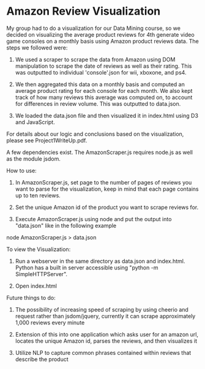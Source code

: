 Amazon Review Visualization
=========================
My group had to do a visualization for our Data Mining course, so we decided on visualizing the average product reviews for 4th generate video game consoles on a monthly basis using Amazon product reviews data. 
The steps we followed were:

1. We used a scraper to scrape the data from Amazon using DOM manipulation to scrape the date of reviews as well as their rating. This was outputted to individual 'console'.json for wii, xboxone, and ps4.

2. We then aggregated this data on a monthly basis and computed an average product rating for each console for each month. We also kept track of how many reviews this average was computed on, to account for differences in review volume. This was outputted to data.json.

3. We loaded the data.json file and then visualized it in index.html using D3 and JavaScript.

For details about our logic and conclusions based on the visualization, please see Project1WriteUp.pdf.

A few dependencies exist. The AmazonScraper.js requires node.js as well as the module jsdom. 

How to use: 

1. In AmazonScraper.js, set page to the number of pages of reviews you want to parse for the visualization, keep in mind that each page contains up to ten reviews.

2. Set the unique Amazon id of the product you want to scrape reviews for. 

3. Execute AmazonScraper.js using node and put the output into "data.json" like in the following example
  
node AmazonScraper.js > data.json


To view the Visualization:

1. Run a webserver in the same directory as data.json and index.html. Python has a built in server accessible using "python -m SimpleHTTPServer".

2. Open index.html


Future things to do: 

1. The possibility of increasing speed of scraping by using cheerio and request rather than jsdom/jquery, currently it can scrape approximately 1,000 reviews every minute

2. Extension of this into one application which asks user for an amazon url, locates the unique Amazon id, parses the reviews, and then visualizes it

3. Utilize NLP to capture common phrases contained within reviews that describe the product
